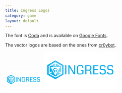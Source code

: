 ```yaml
---
title: Ingress Logos
category: game
layout: default
---
```


The font is [Coda](http://code.newtypography.co.uk/coda-font-ingress/) and is available on [Google Fonts](http://www.google.com/fonts/specimen/Coda).

The vector logos are based on the ones from [cr0ybot](http://cr0ybot.github.io/ingress-logos/).

![120x60 ingress logo](ingress-120x60.png) ![120x60 ingress logo](ingress-ar21.svg)
